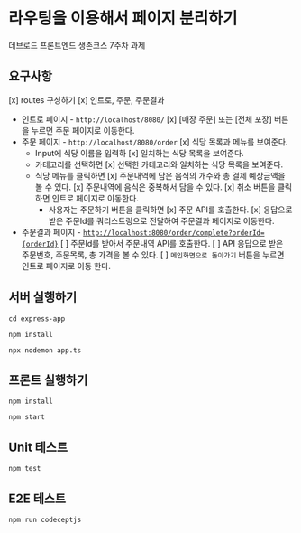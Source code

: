 # 라우팅을 이용해서 페이지 분리하기

데브로드 프론트엔드 생존코스 7주차 과제

## 요구사항

[x] routes 구성하기
  [x] 인트로, 주문, 주문결과

- 인트로 페이지 -  `http://localhost/8080/`
  [x] [매장 주문] 또는 [전체 포장] 버튼을 누르면 주문 페이지로 이동한다.
- 주문 페이지 -  `http://localhost/8080/order`
  [x] 식당 목록과 메뉴를 보여준다.
  - Input에 식당 이름을 입력하
    [x] 일치하는 식당 목록을 보여준다.
  - 카테고리를 선택하면
    [x] 선택한 카테고리와 일치하는 식당 목록을 보여준다.
  - 식당 메뉴를 클릭하면
    [x] 주문내역에 담은 음식의 개수와 총 결제 예상금액을 볼 수 있다.
    [x] 주문내역에 음식은 중복해서 담을 수 있다.
    [x] 취소 버튼을 클릭하면 인트로 페이지로 이동한다.
    - 사용자는 주문하기 버튼을 클릭하면
      [x] 주문 API를 호출한다.
      [x] 응답으로 받은 주문Id를 쿼리스트링으로 전달하여 주문결과 페이지로 이동한다.
- 주문결과 페이지 -  [`http://localhost:8080/order/complete?orderId={orderId}`](http://localhost:8080/order/complete?orderId={orderId})
  [ ] 주문Id를 받아서 주문내역 API를 호출한다.
  [ ] API 응답으로 받은 주문번호, 주문목록, 총 가격을 볼 수 있다.
  [ ] `메인화면으로 돌아가기` 버튼을 누르면 인트로 페이지로 이동 한다.

## 서버 실행하기

```shell
cd express-app

npm install

npx nodemon app.ts
```

## 프론트 실행하기

```shell
npm install

npm start
```

## Unit 테스트

```shell
npm test
```

## E2E 테스트

```shell
npm run codeceptjs
```
